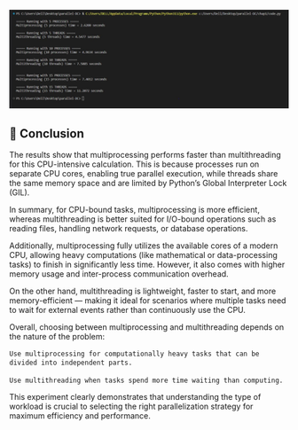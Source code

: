 ![output](https://github.com/ayanatiq01-arch/parallel-DC/blob/main/chap1/output.JPG?raw=true)


## 🧠 Conclusion
The results show that multiprocessing performs faster than multithreading for this CPU-intensive calculation.
This is because processes run on separate CPU cores, enabling true parallel execution, while threads share the same memory space and are limited by Python’s Global Interpreter Lock (GIL).

In summary, for CPU-bound tasks, multiprocessing is more efficient, whereas multithreading is better suited for I/O-bound operations such as reading files, handling network requests, or database operations.

Additionally, multiprocessing fully utilizes the available cores of a modern CPU, allowing heavy computations (like mathematical or data-processing tasks) to finish in significantly less time. However, it also comes with higher memory usage and inter-process communication overhead.

On the other hand, multithreading is lightweight, faster to start, and more memory-efficient — making it ideal for scenarios where multiple tasks need to wait for external events rather than continuously use the CPU.

Overall, choosing between multiprocessing and multithreading depends on the nature of the problem:

    Use multiprocessing for computationally heavy tasks that can be divided into independent parts.

    Use multithreading when tasks spend more time waiting than computing.

This experiment clearly demonstrates that understanding the type of workload is crucial to selecting the right parallelization strategy for maximum efficiency and performance.

